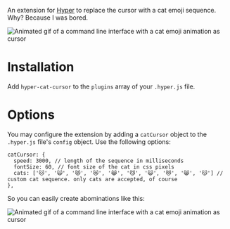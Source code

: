 An extension for [Hyper](https://github.com/zeit/hyper) to replace the cursor with a cat emoji sequence. Why? Because I was bored.

![Animated gif of a command line interface with a cat emoji animation as cursor](https://raw.githubusercontent.com/balazssagi/hyper-cat-cursor/master/preview-1.gif)

# Installation

Add `hyper-cat-cursor` to the `plugins` array of your `.hyper.js` file.

# Options

You may configure the extension by adding a `catCursor` object to the `.hyper.js` file's `config` object. Use the following options:

```
catCursor: {
  speed: 3000, // length of the sequence in milliseconds
  fontSize: 60, // font size of the cat in css pixels
  cats: ['🐱', '🙀', '😾', '😿', '😹', '😼', '😺', '😻', '😸', '😽'] // custom cat sequence. only cats are accepted, of course
},
```

So you can easily create abominations like this:

![Animated gif of a command line interface with a cat emoji animation as cursor](https://raw.githubusercontent.com/balazssagi/hyper-cat-cursor/master/preview-2.gif)
